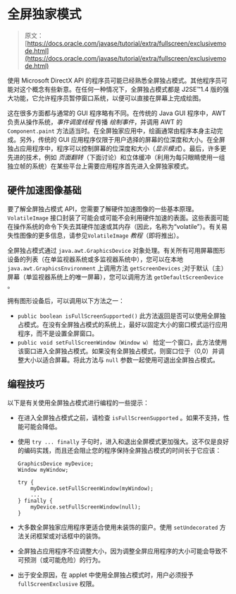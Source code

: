 # 全屏独家模式

> 原文： [https://docs.oracle.com/javase/tutorial/extra/fullscreen/exclusivemode.html](https://docs.oracle.com/javase/tutorial/extra/fullscreen/exclusivemode.html)

使用 Microsoft DirectX API 的程序员可能已经熟悉全屏独占模式。其他程序员可能对这个概念有些新意。在任何一种情况下，全屏独占模式都是 J2SE™1.4 版的强大功能，它允许程序员暂停窗口系统，以便可以直接在屏幕上完成绘图。

这在很多方面都与通常的 GUI 程序略有不同。在传统的 Java GUI 程序中，AWT 负责从操作系统，_事件调度线程_ 传播 _绘制事件_，并调用 AWT 的 `Component.paint` 方法适当时。在全屏独家应用中，绘画通常由程序本身主动完成。另外，传统的 GUI 应用程序仅限于用户选择的屏幕的位深度和大小。在全屏独占应用程序中，程序可以控制屏幕的位深度和大小（_显示模式_）。最后，许多更先进的技术，例如 _页面翻转_（下面讨论）和立体缓冲（利用为每只眼睛使用一组独立帧的系统）在某些平台上需要应用程序首先进入全屏独家模式。

## 硬件加速图像基础

要了解全屏独占模式 API，您需要了解硬件加速图像的一些基本原理。 `VolatileImage` 接口封装了可能会或可能不会利用硬件加速的表面。这些表面可能在操作系统的命令下失去其硬件加速或其内存（因此，名称为“volatile”）。有关易失性图像的更多信息，请参见`VolatileImage` _教程_（即将推出）。

全屏独占模式通过 `java.awt.GraphicsDevice` 对象处理。有关所有可用屏幕图形设备的列表（在单监视器系统或多监视器系统中），您可以在本地 `java.awt.GraphicsEnvironment` 上调用方法 `getScreenDevices` ;对于默认（主）屏幕（单监视器系统上的唯一屏幕），您可以调用方法 `getDefaultScreenDevice` 。

拥有图形设备后，可以调用以下方法之一：

*   `public boolean isFullScreenSupported()`
    此方法返回是否可以使用全屏独占模式。在没有全屏独占模式的系统上，最好以固定大小的窗口模式运行应用程序，而不是设置全屏窗口。
*   `public void setFullScreenWindow（Window w）`
    给定一个窗口，此方法使用该窗口进入全屏独占模式。如果没有全屏独占模式，则窗口位于（0,0）并调整大小以适合屏幕。将此方法与 `null` 参数一起使用可退出全屏独占模式。

## 编程技巧

以下是有关使用全屏独占模式进行编程的一些提示：

*   在进入全屏独占模式之前，请检查 `isFullScreenSupported` 。如果不支持，性能可能会降低。
*   使用 `try ... finally` 子句时，进入和退出全屏模式更加强大。这不仅是良好的编码实践，而且还会阻止您的程序保持全屏独占模式的时间长于它应该：

    ```
    GraphicsDevice myDevice;
    Window myWindow;

    try {
        myDevice.setFullScreenWindow(myWindow);
        ...
    } finally {
        myDevice.setFullScreenWindow(null);
    }

    ```

*   大多数全屏独家应用程序更适合使用未装饰的窗户。使用 `setUndecorated` 方法关闭框架或对话框中的装饰。
*   全屏独占应用程序不应调整大小，因为调整全屏应用程序的大小可能会导致不可预测（或可能危险）的行为。
*   出于安全原因，在 applet 中使用全屏独占模式时，用户必须授予 `fullScreenExclusive` 权限。
